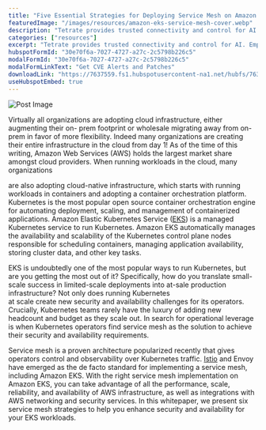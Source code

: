 ```yaml
---
title: "Five Essential Strategies for Deploying Service Mesh on Amazon EKS"
featuredImage: "/images/resources/amazon-eks-service-mesh-cover.webp"
description: "Tetrate provides trusted connectivity and control for AI. Empower developers while safeguarding the business. Built atop the proven Envoy proxy & Envoy AI Gateway."
categories: ["resources"]
excerpt: "Tetrate provides trusted connectivity and control for AI. Empower developers while safeguarding the business. Built atop the proven Envoy proxy & Envoy AI Gateway."
hubspotFormId: "30e70f6a-7027-4727-a27c-2c5798b226c5"
modalFormId: "30e70f6a-7027-4727-a27c-2c5798b226c5"
modalFormLinkText: "Get CVE Alerts and Patches"
downloadLink: "https://7637559.fs1.hubspotusercontent-na1.net/hubfs/7637559/Resources%20and%20PDFs/White%20Papers/Five%20Essential%20Amazon%20EKS%20Security%20and%20Availability%20Strategies%20with%20a%20Service%20Mesh.pdf"
useHubspotEmbed: true
---
```


![Post Image](/images/resources/amazon-eks-service-mesh-cover.webp)

Virtually all organizations are adopting cloud infrastructure, either augmenting their on- prem footprint or wholesale migrating away from on-prem in favor of more flexibility. Indeed many organizations are creating their entire infrastructure in the cloud from day 1! As of the time of this writing, Amazon Web Services (AWS) holds the largest market share amongst cloud providers. When running workloads in the cloud, many organizations

are also adopting cloud-native infrastructure, which starts with running workloads in containers and adopting a container orchestration platform. Kubernetes is the most popular open source container orchestration engine for automating deployment, scaling, and management of containerized applications. Amazon Elastic Kubernetes Service ([EKS](/blog/tetrate-eks-anywhere/)) is a managed Kubernetes service to run Kubernetes. Amazon EKS automatically manages the availability and scalability of the Kubernetes control plane nodes responsible for scheduling containers, managing application availability, storing cluster data, and other key tasks.

EKS is undoubtedly one of the most popular ways to run Kubernetes, but are you getting the most out of it? Specifically, how do you translate small-scale success in limited-scale deployments into at-sale production infrastructure? Not only does running Kubernetes  
at scale create new security and availability challenges for its operators. Crucially, Kubernetes teams rarely have the luxury of adding new headcount and budget as they scale out. In search for operational leverage is when Kubernetes operators find service mesh as the solution to achieve their security and availability requirements.

Service mesh is a proven architecture popularized recently that gives operators control and observability over Kubernetes traffic. [Istio](/) and Envoy have emerged as the de facto standard for implementing a service mesh, including Amazon EKS. With the right service mesh implementation on Amazon EKS, you can take advantage of all the performance, scale, reliability, and availability of AWS infrastructure, as well as integrations with AWS networking and security services. In this whitepaper, we present six service mesh strategies to help you enhance security and availability for your EKS workloads.
